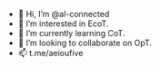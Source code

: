 - 👋 Hi, I’m @al-connected
- 👀 I’m interested in EcoT.
- 🌱 I’m currently learning CoT.
- 💞️ I’m looking to collaborate on OpT.
- 📫 t.me/aeioufive

<!---
al-connected/al-connected is a ✨ special ✨ repository because its `README.md` (this file) appears on your GitHub profile.
You can click the Preview link to take a look at your changes.
--->
